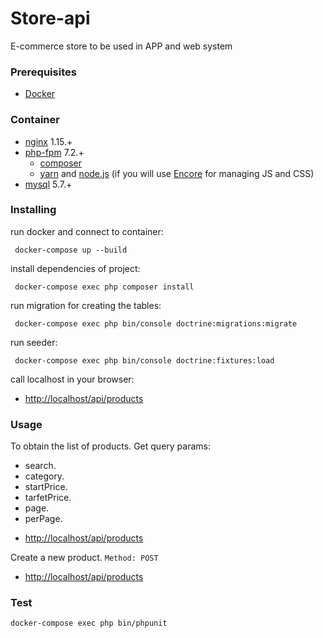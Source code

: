 # Store-api
E-commerce store to be used in APP and web system

### Prerequisites
* [Docker](https://www.docker.com/)

### Container
 - [nginx](https://hub.docker.com/_/nginx/) 1.15.+
 - [php-fpm](https://hub.docker.com/_/php/) 7.2.+
    - [composer](https://getcomposer.org/) 
    - [yarn](https://yarnpkg.com/lang/en/) and [node.js](https://nodejs.org/en/) (if you will use [Encore](https://symfony.com/doc/current/frontend/encore/installation.html) for managing JS and CSS)
- [mysql](https://hub.docker.com/_/mysql/) 5.7.+

### Installing

run docker and connect to container:
```
 docker-compose up --build
```
install dependencies of project:
```
 docker-compose exec php composer install
```
run migration for creating the tables:
```
 docker-compose exec php bin/console doctrine:migrations:migrate
```
run seeder:
```
 docker-compose exec php bin/console doctrine:fixtures:load
```
call localhost in your browser:
- [http://localhost/api/products](http://localhost/api/products)

### Usage

To obtain the list of products.
Get query params:

* search.
* category.
* startPrice.
* tarfetPrice.
* page.
* perPage.

- [http://localhost/api/products](http://localhost/api/products)

Create a new product.
`Method: POST`
- [http://localhost/api/products](http://localhost/api/products)

### Test

```
docker-compose exec php bin/phpunit
```
